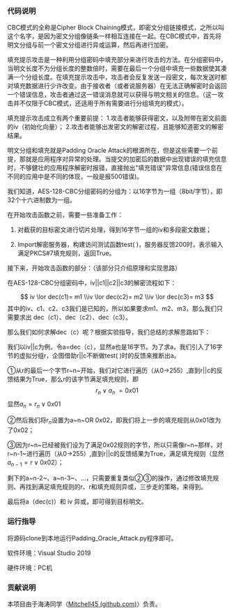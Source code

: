 ### 代码说明

CBC模式的全称是Cipher Block Chaining模式，即密文分组链接模式，之所以叫这个名字，是因为密文分组像链条一样相互连接在一起。在CBC模式中，首先将明文分组与前一个密文分组进行异或运算，然后再进行加密。

填充提示攻击是一种利用分组密码中填充部分来进行攻击的方法。在分组密码中，当明文长度不为分组长度的整数倍时，需要在最后一个分组中填充一些数据使其凑满一个分组长度。在填充提示攻击中，攻击者会反复发送一段密文，每次发送时都对填充数据进行少许改变。由于接收者（或者说服务器）在无法正确解密时会返回一个错误信息，攻击者通过这一错误消息就可以获得与明文相关的信息。（这一攻击并不仅限于CBC模式，还适用于所有需要进行分组填充的模式）。

填充提示攻击成立有两个重要前提：
1.攻击者能够获得密文，以及附带在密文前面的iv（初始化向量）；
2.攻击者能够出发密文的解密过程，且能够知道密文的解密结果。

明文分组和填充就是Padding Oracle Attack的根源所在，但是这些需要⼀个前提，那就是应用程序对异常的处理。当提交的加密后的数据中出现错误的填充信息时，不够健壮的应用程序解密时报错，直接抛出"填充错误"异常信息(错误信息在不同的应用中是不同的体现，一般是报500错误)。


我们知道，AES-128-CBC分组密码的分组为：以16字节为一组（8bit/字节），即32个十六进制数为一组。

在开始攻击函数之前，需要一些准备工作：

1.  对截获的目标密文进行切片处理，得到16字节一组的iv和多段密文数据；

2.  Import解密服务器，构建访问测试函数test( )，服务器反馈200时，表示输入满足PKCS#7填充规则，返回True。

接下来，开始攻击函数的部分：（该部分只介绍原理和实现思路）

在AES-128-CBC分组密码中，iv\|\|c1\|\|c2\|\|c3的解密流程如下：

$$
iv \lor dec(c1)= m1
\\iv \lor dec(c2)= m2
\\iv \lor dec(c3)= m3
$$
其中的iv、c1、c2、c3我们是已知的，所以如果要求m1、m2、m3，那么我们只需要求出 dec（c1）、dec（c2）、dec（c3）。

那么我们如何求解dec（c）呢？根据实验指导，我们总结的求解思路如下：

我们以iv\|\|c为例，令a=dec（c），显然a也是16字节。为了求a，我们引入了16字节的虚拟分组r，企图借助r\|\|c不断做test( )时的反馈来推断出a。

①从r的最后一个字节r~n~开始，我们对它进行遍历（从0-\>255）,直到r\|\|c的反馈结果为True，那么r的该字节满足填充规则，即
$$
r_n\lor a_n~=0x01
$$
显然$a_n=r_n \lor 0x01$

②然后我们将$r_n$设置为a~n~OR 0x02，即我们将上一步的填充规则从0x01改为了0x02；

③因为r~n~已经被我们设为了满足0x02规则的字节，所以只需像r~n~那样，对r~n-1~进行遍历（从0-\>255）,直到r\|\|c的反馈结果为True，满足填充规则（显然$a_{n-1}=r\lor 0x02$）；

剩下的a~n-2~、a~n-3~、\...，只需要重复类似②③的操作，通过修改填充规则、再找到满足填充规则的r、r和填充规则异或，三步走的策略，来得到。

最后将a（dec(c)）和 iv 异或，即可得到目标明文。

### 运行指导

将源码clone到本地运行Padding_Oracle_Attack.py程序即可。

软件环境：Visual Studio 2019

硬件环境：PC机

### 贡献说明

本项目由于海涛同学（[Mitchell45 (github.com)](https://github.com/Mitchell45)）负责。
